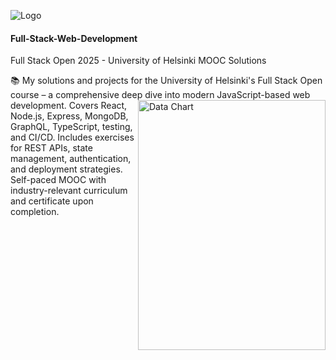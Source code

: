 ![Logo](https://github.com/MOOC-FL/Media/blob/main/Full%20Stack%20Web%20Development/Readme/logo.png) 
#### Full-Stack-Web-Development
Full Stack Open 2025 - University of Helsinki MOOC Solutions

📚 My solutions and projects for the University of Helsinki's Full Stack Open course – a comprehensive deep dive into modern JavaScript-based web development. 
<img src="https://github.com/MOOC-FL/Media/blob/main/Full%20Stack%20Web%20Development/Readme/full%20stack.png" alt="Data Chart" width="300" height="400" align="right">
Covers React, Node.js, Express, MongoDB, GraphQL, TypeScript, testing, and CI/CD. Includes exercises for REST 
APIs, state management, authentication, and deployment strategies. Self-paced MOOC with industry-relevant curriculum and certificate upon completion.


